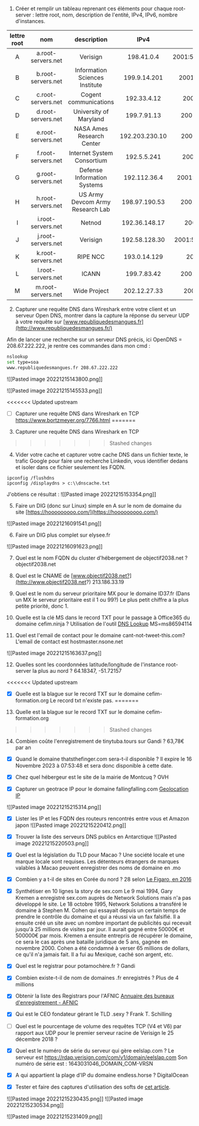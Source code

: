 1. Créer et remplir un tableau reprenant ces éléments pour chaque root-server : lettre root, nom, description de l'entité, IPv4, IPv6, nombre d'instances.

| lettre root | nom | description | IPv4 | IPv6 | nombre instance |
| :-: | :-: | :-: | :-: | :-: | :-: |
| A | a.root-servers.net | Verisign | 198.41.0.4 | 2001:503:ba3e::2:30 | 58 |
| B | b.root-servers.net | Information Sciences Institute | 199.9.14.201 | 2001:500:200::b | 6 |
| C | c.root-servers.net | Cogent communications | 192.33.4.12 | 2001:500:2::c | 12 |
| D | d.root-servers.net | University of Maryland | 199.7.91.13 | 2001:500:2d::d | 181 |
| E | e.root-servers.net | NASA Ames Research Center | 192.203.230.10 | 2001:500:a8::e | 254 |
| F | f.root-servers.net | Internet System Consortium | 192.5.5.241 | 2001:500:2f::f | 324 |
| G | g.root-servers.net | Defense Information Systems | 192.112.36.4 | 2001:500:12::d0d | 6 |
| H | h.root-servers.net | US Army Devcom Army Research Lab | 198.97.190.53 | 2001:500:1::53 | 12 |
| I | i.root-servers.net | Netnod | 192.36.148.17 | 2001:7fe::53 | 68 |
| J | j.root-servers.net | Verisign | 192.58.128.30 | 2001:503:c27::2:30 | 163 |
| K | k.root-servers.net | RIPE NCC | 193.0.14.129 | 2001:7fd::1 | 96 |
| L | l.root-servers.net | ICANN | 199.7.83.42 | 2001:500:3::42 | 192 |
| M | m.root-servers.net | Wide Project | 202.12.27.33 | 2001:dc3::35 | 11 |

2. Capturer une requête DNS dans Wireshark entre votre client et un serveur Open DNS, montrer dans la capture la réponse du serveur UDP à votre requête sur [www.republiquedesmangues.fr](http://www.republiquedesmangues.fr/)

Afin de lancer une recherche sur un serveur DNS précis, ici OpenDNS = 208.67.222.222, je rentre ces commandes dans mon cmd : 

``` bash
nslookup
set type=soa
www.republiquedesmangues.fr 208.67.222.222
```

![[Pasted image 20221215143800.png]]

![[Pasted image 20221215145533.png]]

<<<<<<< Updated upstream
- [ ] Capturer une requête DNS dans Wireshark en TCP
https://www.bortzmeyer.org/7766.html
=======
3. Capturer une requête DNS dans Wireshark en TCP

>>>>>>> Stashed changes


4. Vider votre cache et capturer votre cache DNS dans un fichier texte, le trafic Google pour faire une recherche Linkedin, vous identifier dedans et isoler dans ce fichier seulement les FQDN.

```
ipconfig /flushdns
ipconfig /displaydns > c:\\dnscache.txt
```

J'obtiens ce résultat : 
![[Pasted image 20221215153354.png]]

5. Faire un DIG (donc sur Linux) simple en A sur le nom de domaine du site [https://hooooooooo.com/](https://hooooooooo.com/)

![[Pasted image 20221216091541.png]]

6. Faire un DIG plus complet sur elysee.fr

![[Pasted image 20221216091623.png]]

7. Quel est le nom FQDN du cluster d'hébergement de objectif2038.net ?
objectif2038.net

8. Quel est le CNAME de [www.objectif2038.net?](http://www.objectif2038.net?)
213.186.33.19

9. Quel est le nom du serveur prioritaire MX pour le domaine ID37.fr (Dans un MX le serveur prioritaire est il 1 ou 99?)
Le plus petit chiffre a la plus petite priorité, donc 1. 

10. Quelle est la clé MS dans le record TXT pour le passage à Office365 du domaine cefim.ninja ?
Utilisation de l'outil [DNS Lookup](https://dnslookup.online/txt.html) 
MS=ms86594114

 11. Quel est l'email de contact pour le domaine cant-not-tweet-this.com?
L'email de contact est hostmaster.nsone.net

![[Pasted image 20221215163637.png]]

12. Quelles sont les coordonnées latitude/longitude de l'instance root-server la plus au nord ?
64.18347, -51.72157

<<<<<<< Updated upstream
- [x] Quelle est la blague sur le record TXT sur le domaine cefim-formation.org
Le record txt n'existe pas. 
=======
13. Quelle est la blague sur le record TXT sur le domaine cefim-formation.org
>>>>>>> Stashed changes

14. Combien coûte l'enregistrement de tinytuba.tours sur Gandi ?
63,78€ par an

- [x] Quand le domaine thatsthefinger.com sera-t-il disponible ?
Il expire le 16 Novembre 2023 à 07:53:48 et sera donc disponible à cette date. 

- [x] Chez quel hébergeur est le site de la mairie de Montcuq ?
OVH

- [x] Capturer un geotrace IP pour le domaine fallingfalling.com
[Geolocation IP](https://www.geolocation.com/)

![[Pasted image 20221215215314.png]]

- [x] Lister les IP et les FQDN des routeurs rencontrés entre vous et Amazon japon
![[Pasted image 20221215220412.png]]

- [x] Trouver la liste des serveurs DNS publics en Antarctique
![[Pasted image 20221215220503.png]]

- [x] Quel est la législation du TLD pour Macao ?
Une société locale et une marque locale sont requises. 
Les détenteurs étrangers de marques valables à Macao peuvent enregistrer des noms de domaine en .mo

- [x] Combien y a t-il de sites en Corée du nord ?
28 selon [Le Figaro, en 2016](https://www.lefigaro.fr/secteur/high-tech/2016/09/21/32001-20160921ARTFIG00276-la-liste-des-28-sites-web-de-coree-du-nord-devoilee-par-erreur.php)

- [x] Synthétiser en 10 lignes la story de sex.com
Le 9 mai 1994, Gary Kremen a enregistré sex.com auprès de Network Solutions mais n'a pas développé le site. 
Le 18 octobre 1995, Network Solutions a transféré le domaine à Stephen M. Cohen qui essayait depuis un certain temps de prendre le contrôle du domaine et qui a réussi via un fax falsifié. 
Il a ensuite créé un site avec un nombre important de publicités qui recevait jusqu'à 25 millions de visites par jour. Il aurait gagné entre 50000€ et 500000€ par mois. 
Kremen a ensuite entrepris de récupérer le domaine, ce sera le cas après une bataille juridique de 5 ans, gagnée en novembre 2000. 
Cohen a été condamné à verser 65 millions de dollars, ce qu'il n'a jamais fait. Il a fui au Mexique, caché son argent, etc. 

- [x] Quel est le registrar pour potamochère.fr ?
Gandi

- [x] Combien existe-t-il de nom de domaines .fr enregistrés ?
Plus de 4 millions

- [x] Obtenir la liste des Registrars pour l'AFNIC
[Annuaire des bureaux d'enregistrement - AFNIC](https://www.afnic.fr/noms-de-domaine/tout-savoir/annuaire-bureaux-enregistrement/)

- [x] Qui est le CEO fondateur gérant le TLD .sexy ?
Frank T. Schilling

- [ ] Quel est le pourcentage de volume des requêtes TCP (V4 et V6) par rapport aux UDP pour le premier serveur racine de Verisign le 25 décembre 2018 ?

- [x] Quel est le numéro de série du serveur qui gère eelslap.com ?
Le serveur est https://rdap.verisign.com/com/v1/domain/eelslap.com
Son numéro de série est : 1643031046_DOMAIN_COM-VRSN

- [x] A qui appartient la plage d'IP du domaine endless.horse ?
DigitalOcean

- [x] Tester et faire des captures d'utilisation des softs de [cet article](https://www.cnetfrance.fr/news/trois-logiciels-pour-optimiser-les-dns-vos-mises-a-jour-hebdo-39785896.htm).

![[Pasted image 20221215230435.png]]
![[Pasted image 20221215230534.png]]

![[Pasted image 20221215231409.png]]


